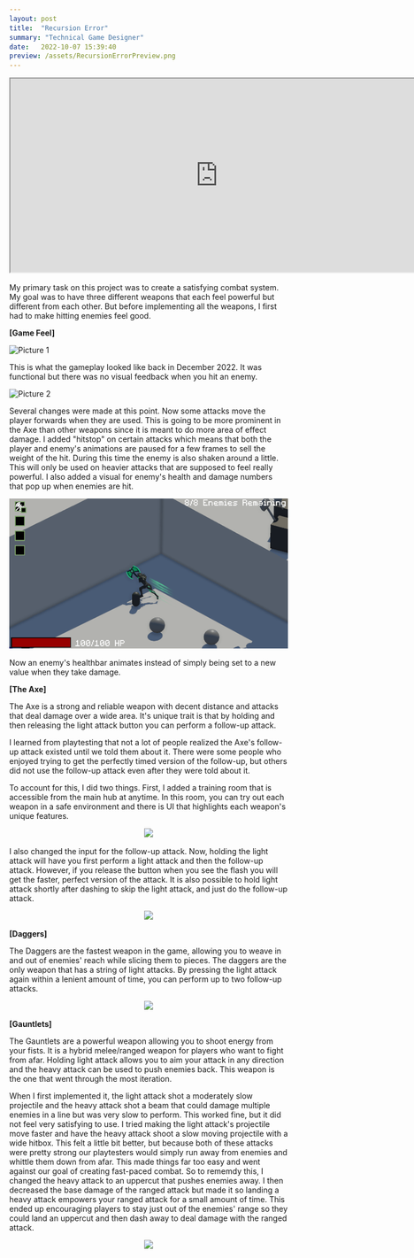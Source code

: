 ```yaml
---
layout: post
title:  "Recursion Error"
summary: "Technical Game Designer"
date:   2022-10-07 15:39:40
preview: /assets/RecursionErrorPreview.png
---
```


<iframe src="https://drive.google.com/file/d/1238jQUSVZXf9TBhuJ_e1uNQS4HfJS5Sp/preview" width="750" height="350" allow="autoplay" allowfullscreen="allowfullscreen"></iframe>

My primary task on this project was to create a satisfying combat system. My goal was to have three different weapons that each feel powerful but different from each other. But before implementing all the weapons, I first had to make hitting enemies feel good.

**[Game Feel]**

![Picture 1](/assets/RecursionErrorGifs/OldGameplay.gif)

This is what the gameplay looked like back in December 2022. It was functional but there was no visual feedback when you hit an enemy. 

![Picture 2](/assets/RecursionErrorGifs/Hitstop&Shake.gif)

Several changes were made at this point. Now some attacks move the player forwards when they are used. This is going to be more prominent in the Axe than other weapons since it is meant to do more area of effect damage. I added "hitstop" on certain attacks which means that both the player and enemy's animations are paused for a few frames to sell the weight of the hit. During this time the enemy is also shaken around a little. This will only be used on heavier attacks that are supposed to feel really powerful. I also added a visual for enemy's health and damage numbers that pop up when enemies are hit.   

![Picture 3](/assets/RecursionErrorGifs/AnimatedHealthbars.gif)

Now an enemy's healthbar animates instead of simply being set to a new value when they take damage. 


**[The Axe]**

The Axe is a strong and reliable weapon with decent distance and attacks that deal damage over a wide area. It's unique trait is that by holding and then releasing the light attack button you can perform a follow-up attack. 

I learned from playtesting that not a lot of people realized the Axe's follow-up attack existed until we told them about it. There were some people who enjoyed trying to get the perfectly timed version of the follow-up, but others did not use the follow-up attack even after they were told about it. 

To account for this, I did two things. First, I added a training room that is accessible from the main hub at anytime. In this room, you can try out each weapon in a safe environment and there is UI that highlights each weapon's unique features.

<p align="center">
  <img src="/assets/RecursionErrorGifs/TrainingRoom.gif">
</p>

I also changed the input for the follow-up attack. Now, holding the light attack will have you first perform a light attack and then the follow-up attack. However, if you release the button when you see the flash you will get the faster, perfect version of the attack. It is also possible to hold light attack shortly after dashing to skip the light attack, and just do the follow-up attack.

<p align="center">
  <img src="/assets/RecursionErrorGifs/FinalAxeGameplayV2.gif">
</p>

**[Daggers]**

The Daggers are the fastest weapon in the game, allowing you to weave in and out of enemies' reach while slicing them to pieces. The daggers are the only weapon that has a string of light attacks. By pressing the light attack again within a lenient amount of time, you can perform up to two follow-up attacks.  

<p align="center">
  <img src="/assets/RecursionErrorGifs/FinalDaggersGameplayV2.gif">
</p>

**[Gauntlets]**

The Gauntlets are a powerful weapon allowing you to shoot energy from your fists. It is a hybrid melee/ranged weapon for players who want to fight from afar. Holding light attack allows you to aim your attack in any direction and the heavy attack can be used to push enemies back. This weapon is the one that went through the most iteration.

When I first implemented it, the light attack shot a moderately slow projectile and the heavy attack shot a beam that could damage multiple enemies in a line but was very slow to perform. This worked fine, but it did not feel very satisfying to use. I tried making the light attack's projectile move faster and have the heavy attack shoot a slow moving projectile with a wide hitbox. This felt a little bit better, but because both of these attacks were pretty strong our playtesters would simply run away from enemies and whittle them down from afar. This made things far too easy and went against our goal of creating fast-paced combat. So to rememdy this, I changed the heavy attack to an uppercut that pushes enemies away. I then decreased the base damage of the ranged attack but made it so landing a heavy attack empowers your ranged attack for a small amount of time. This ended up encouraging players to stay just out of the enemies' range so they could land an uppercut and then dash away to deal damage with the ranged attack.

<p align="center">
  <img src="/assets/RecursionErrorGifs/FinalGauntletsGameplayV2.gif">
</p>
